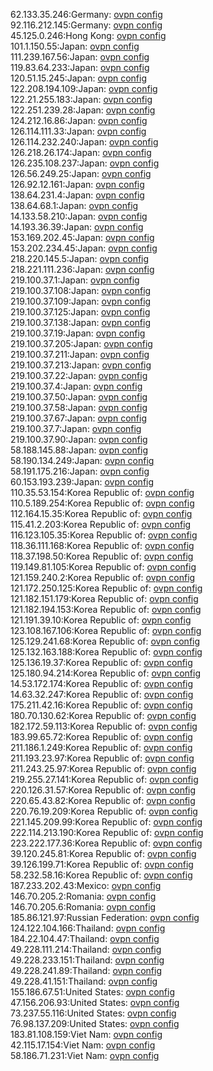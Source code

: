 62.133.35.246:Germany: [ovpn config](vpn/62_133_35_246.ovpn)  
92.116.212.145:Germany: [ovpn config](vpn/92_116_212_145.ovpn)  
45.125.0.246:Hong Kong: [ovpn config](vpn/45_125_0_246.ovpn)  
101.1.150.55:Japan: [ovpn config](vpn/101_1_150_55.ovpn)  
111.239.167.56:Japan: [ovpn config](vpn/111_239_167_56.ovpn)  
119.83.64.233:Japan: [ovpn config](vpn/119_83_64_233.ovpn)  
120.51.15.245:Japan: [ovpn config](vpn/120_51_15_245.ovpn)  
122.208.194.109:Japan: [ovpn config](vpn/122_208_194_109.ovpn)  
122.21.255.183:Japan: [ovpn config](vpn/122_21_255_183.ovpn)  
122.251.239.28:Japan: [ovpn config](vpn/122_251_239_28.ovpn)  
124.212.16.86:Japan: [ovpn config](vpn/124_212_16_86.ovpn)  
126.114.111.33:Japan: [ovpn config](vpn/126_114_111_33.ovpn)  
126.114.232.240:Japan: [ovpn config](vpn/126_114_232_240.ovpn)  
126.218.26.174:Japan: [ovpn config](vpn/126_218_26_174.ovpn)  
126.235.108.237:Japan: [ovpn config](vpn/126_235_108_237.ovpn)  
126.56.249.25:Japan: [ovpn config](vpn/126_56_249_25.ovpn)  
126.92.12.161:Japan: [ovpn config](vpn/126_92_12_161.ovpn)  
138.64.231.4:Japan: [ovpn config](vpn/138_64_231_4.ovpn)  
138.64.68.1:Japan: [ovpn config](vpn/138_64_68_1.ovpn)  
14.133.58.210:Japan: [ovpn config](vpn/14_133_58_210.ovpn)  
14.193.36.39:Japan: [ovpn config](vpn/14_193_36_39.ovpn)  
153.169.202.45:Japan: [ovpn config](vpn/153_169_202_45.ovpn)  
153.202.234.45:Japan: [ovpn config](vpn/153_202_234_45.ovpn)  
218.220.145.5:Japan: [ovpn config](vpn/218_220_145_5.ovpn)  
218.221.111.236:Japan: [ovpn config](vpn/218_221_111_236.ovpn)  
219.100.37.1:Japan: [ovpn config](vpn/219_100_37_1.ovpn)  
219.100.37.108:Japan: [ovpn config](vpn/219_100_37_108.ovpn)  
219.100.37.109:Japan: [ovpn config](vpn/219_100_37_109.ovpn)  
219.100.37.125:Japan: [ovpn config](vpn/219_100_37_125.ovpn)  
219.100.37.138:Japan: [ovpn config](vpn/219_100_37_138.ovpn)  
219.100.37.19:Japan: [ovpn config](vpn/219_100_37_19.ovpn)  
219.100.37.205:Japan: [ovpn config](vpn/219_100_37_205.ovpn)  
219.100.37.211:Japan: [ovpn config](vpn/219_100_37_211.ovpn)  
219.100.37.213:Japan: [ovpn config](vpn/219_100_37_213.ovpn)  
219.100.37.22:Japan: [ovpn config](vpn/219_100_37_22.ovpn)  
219.100.37.4:Japan: [ovpn config](vpn/219_100_37_4.ovpn)  
219.100.37.50:Japan: [ovpn config](vpn/219_100_37_50.ovpn)  
219.100.37.58:Japan: [ovpn config](vpn/219_100_37_58.ovpn)  
219.100.37.67:Japan: [ovpn config](vpn/219_100_37_67.ovpn)  
219.100.37.7:Japan: [ovpn config](vpn/219_100_37_7.ovpn)  
219.100.37.90:Japan: [ovpn config](vpn/219_100_37_90.ovpn)  
58.188.145.88:Japan: [ovpn config](vpn/58_188_145_88.ovpn)  
58.190.134.249:Japan: [ovpn config](vpn/58_190_134_249.ovpn)  
58.191.175.216:Japan: [ovpn config](vpn/58_191_175_216.ovpn)  
60.153.193.239:Japan: [ovpn config](vpn/60_153_193_239.ovpn)  
110.35.53.154:Korea Republic of: [ovpn config](vpn/110_35_53_154.ovpn)  
110.5.189.254:Korea Republic of: [ovpn config](vpn/110_5_189_254.ovpn)  
112.164.15.35:Korea Republic of: [ovpn config](vpn/112_164_15_35.ovpn)  
115.41.2.203:Korea Republic of: [ovpn config](vpn/115_41_2_203.ovpn)  
116.123.105.35:Korea Republic of: [ovpn config](vpn/116_123_105_35.ovpn)  
118.36.111.168:Korea Republic of: [ovpn config](vpn/118_36_111_168.ovpn)  
118.37.198.50:Korea Republic of: [ovpn config](vpn/118_37_198_50.ovpn)  
119.149.81.105:Korea Republic of: [ovpn config](vpn/119_149_81_105.ovpn)  
121.159.240.2:Korea Republic of: [ovpn config](vpn/121_159_240_2.ovpn)  
121.172.250.125:Korea Republic of: [ovpn config](vpn/121_172_250_125.ovpn)  
121.182.151.179:Korea Republic of: [ovpn config](vpn/121_182_151_179.ovpn)  
121.182.194.153:Korea Republic of: [ovpn config](vpn/121_182_194_153.ovpn)  
121.191.39.10:Korea Republic of: [ovpn config](vpn/121_191_39_10.ovpn)  
123.108.167.106:Korea Republic of: [ovpn config](vpn/123_108_167_106.ovpn)  
125.129.241.68:Korea Republic of: [ovpn config](vpn/125_129_241_68.ovpn)  
125.132.163.188:Korea Republic of: [ovpn config](vpn/125_132_163_188.ovpn)  
125.136.19.37:Korea Republic of: [ovpn config](vpn/125_136_19_37.ovpn)  
125.180.94.214:Korea Republic of: [ovpn config](vpn/125_180_94_214.ovpn)  
14.53.172.174:Korea Republic of: [ovpn config](vpn/14_53_172_174.ovpn)  
14.63.32.247:Korea Republic of: [ovpn config](vpn/14_63_32_247.ovpn)  
175.211.42.16:Korea Republic of: [ovpn config](vpn/175_211_42_16.ovpn)  
180.70.130.62:Korea Republic of: [ovpn config](vpn/180_70_130_62.ovpn)  
182.172.59.113:Korea Republic of: [ovpn config](vpn/182_172_59_113.ovpn)  
183.99.65.72:Korea Republic of: [ovpn config](vpn/183_99_65_72.ovpn)  
211.186.1.249:Korea Republic of: [ovpn config](vpn/211_186_1_249.ovpn)  
211.193.23.97:Korea Republic of: [ovpn config](vpn/211_193_23_97.ovpn)  
211.243.25.97:Korea Republic of: [ovpn config](vpn/211_243_25_97.ovpn)  
219.255.27.141:Korea Republic of: [ovpn config](vpn/219_255_27_141.ovpn)  
220.126.31.57:Korea Republic of: [ovpn config](vpn/220_126_31_57.ovpn)  
220.65.43.82:Korea Republic of: [ovpn config](vpn/220_65_43_82.ovpn)  
220.76.19.209:Korea Republic of: [ovpn config](vpn/220_76_19_209.ovpn)  
221.145.209.99:Korea Republic of: [ovpn config](vpn/221_145_209_99.ovpn)  
222.114.213.190:Korea Republic of: [ovpn config](vpn/222_114_213_190.ovpn)  
223.222.177.36:Korea Republic of: [ovpn config](vpn/223_222_177_36.ovpn)  
39.120.245.81:Korea Republic of: [ovpn config](vpn/39_120_245_81.ovpn)  
39.126.199.71:Korea Republic of: [ovpn config](vpn/39_126_199_71.ovpn)  
58.232.58.16:Korea Republic of: [ovpn config](vpn/58_232_58_16.ovpn)  
187.233.202.43:Mexico: [ovpn config](vpn/187_233_202_43.ovpn)  
146.70.205.2:Romania: [ovpn config](vpn/146_70_205_2.ovpn)  
146.70.205.6:Romania: [ovpn config](vpn/146_70_205_6.ovpn)  
185.86.121.97:Russian Federation: [ovpn config](vpn/185_86_121_97.ovpn)  
124.122.104.166:Thailand: [ovpn config](vpn/124_122_104_166.ovpn)  
184.22.104.47:Thailand: [ovpn config](vpn/184_22_104_47.ovpn)  
49.228.111.214:Thailand: [ovpn config](vpn/49_228_111_214.ovpn)  
49.228.233.151:Thailand: [ovpn config](vpn/49_228_233_151.ovpn)  
49.228.241.89:Thailand: [ovpn config](vpn/49_228_241_89.ovpn)  
49.228.41.151:Thailand: [ovpn config](vpn/49_228_41_151.ovpn)  
155.186.67.51:United States: [ovpn config](vpn/155_186_67_51.ovpn)  
47.156.206.93:United States: [ovpn config](vpn/47_156_206_93.ovpn)  
73.237.55.116:United States: [ovpn config](vpn/73_237_55_116.ovpn)  
76.98.137.209:United States: [ovpn config](vpn/76_98_137_209.ovpn)  
183.81.108.159:Viet Nam: [ovpn config](vpn/183_81_108_159.ovpn)  
42.115.17.154:Viet Nam: [ovpn config](vpn/42_115_17_154.ovpn)  
58.186.71.231:Viet Nam: [ovpn config](vpn/58_186_71_231.ovpn)  
